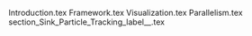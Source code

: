 Introduction.tex
Framework.tex
Visualization.tex
Parallelism.tex
section_Sink_Particle_Tracking_label__.tex
